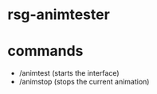 # rsg-animtester

# commands
- /animtest (starts the interface)
- /animstop (stops the current animation)
